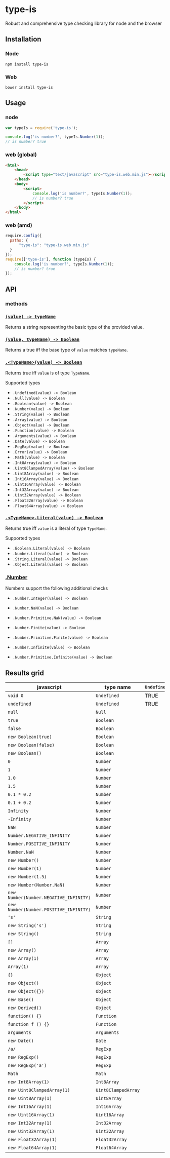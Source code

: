 # type-is
Robust and comprehensive type checking library for node and the browser

## Installation

### Node
    npm install type-is

### Web
    bower install type-is

## Usage

### node
```js
var typeIs = require('type-is');

console.log('is number?', typeIs.Number(1));
// is number? true
```

### web (global)
```html
<html>
    <head>
        <script type="text/javascript" src="type-is.web.min.js"></script>
    </head>
    <body>
        <script>
            console.log('is number?', typeIs.Number(1));
            // is number? true
        </script>
    </body>
</html>
```

### web (amd)
```js
require.config({
  paths: {
      "type-is": "type-is.web.min.js"
  }
});
require(['type-is'], function (typeIs) {
    console.log('is number?', typeIs.Number(1));
    // is number? true
});
```

## API

### methods

### [`(value) -> typeName`](examples/typeName.js)
Returns a string representing the basic type of the provided value.

### [`(value, typeName) -> Boolean`](examples/typeName.js)
Returns a true iff the base type of `value` matches `typeName`.

### [`.<TypeName>(value) -> Boolean`](examples/typeIs.js)
Returns true iff `value` is of type `TypeName`.

Supported types

* `.Undefined(value) -> Boolean`
* `.Null(value) -> Boolean`
* `.Boolean(value) -> Boolean`
* `.Number(value) -> Boolean`
* `.String(value) -> Boolean`
* `.Array(value) -> Boolean`
* `.Object(value) -> Boolean`
* `.Function(value) -> Boolean`
* `.Arguments(value) -> Boolean`
* `.Date(value) -> Boolean`
* `.RegExp(value) -> Boolean`
* `.Error(value) -> Boolean`
* `.Math(value) -> Boolean`
* `.Int8Array(value) -> Boolean`
* `.Uint8ClampedArray(value) -> Boolean`
* `.Uint8Array(value) -> Boolean`
* `.Int16Array(value) -> Boolean`
* `.Uint16Array(value) -> Boolean`
* `.Int32Array(value) -> Boolean`
* `.Uint32Array(value) -> Boolean`
* `.Float32Array(value) -> Boolean`
* `.Float64Array(value) -> Boolean`

### [`.<TypeName>.Literal(value) -> Boolean`](examples/literal.js)
Returns true iff `value` is a literal of type `TypeName`.

Supported types

* `.Boolean.Literal(value) -> Boolean`
* `.Number.Literal(value) -> Boolean`
* `.String.Literal(value) -> Boolean`
* `.Object.Literal(value) -> Boolean`

### [.Number](examples/number.js)
Numbers support the following additional checks

* `.Number.Integer(value) -> Boolean`

* `.Number.NaN(value) -> Boolean`
* `.Number.Primitive.NaN(value) -> Boolean`

* `.Number.Finite(value) -> Boolean`
* `.Number.Primitive.Finite(value) -> Boolean`

* `.Number.Infinite(value) -> Boolean`
* `.Number.Primitive.Infinite(value) -> Boolean`

## Results grid

javascript                               | type name             | `Undefined`   | `Null`   | `Boolean`   | `Boolean.Literal`   | `Number`   | `Number.Literal`   | `Number.Literal.NaN`   | `Number.Literal.Finite`   | `Number.Literal.Infinite`   | `Number.NaN`   | `Number.Finite`   | `Number.Infinite`   | `Number.Integer`   | `String`   | `String.Literal`   | `Array`   | `Object`   | `Object.literal`   | `Function`   | `Arguments`   | `Date`   | `RegExp`   | `Error`   | `Math`   | `Int8Array`   | `Uint8ClampedArray`   | `Uint8Array`   | `Int16Array`   | `Uint16Array`   | `Int32Array`   | `Uint32Array`   | `Float32Array`   | `Float64Array`
-----------------------------------------|-----------------------|---------------|----------|-------------|---------------------|------------|--------------------|------------------------|---------------------------|-----------------------------|----------------|-------------------|---------------------|--------------------|------------|--------------------|-----------|------------|--------------------|--------------|---------------|----------|------------|-----------|----------|---------------|-----------------------|----------------|----------------|-----------------|----------------|-----------------|------------------|-----------------
`void 0`                                 | `Undefined`           | TRUE          |          |             |                     |            |                    |                        |                           |                             |                |                   |                     |                    |            |                    |           |            |                    |              |               |          |            |           |          |               |                       |                |                |                 |                |                 |                  |
`undefined`                              | `Undefined`           | TRUE          |          |             |                     |            |                    |                        |                           |                             |                |                   |                     |                    |            |                    |           |            |                    |              |               |          |            |           |          |               |                       |                |                |                 |                |                 |                  |
`null`                                   | `Null`                |               | TRUE     |             |                     |            |                    |                        |                           |                             |                |                   |                     |                    |            |                    |           | TRUE       |                    |              |               |          |            |           |          |               |                       |                |                |                 |                |                 |                  |
`true`                                   | `Boolean`             |               |          | TRUE        | TRUE                |            |                    |                        |                           |                             |                |                   |                     |                    |            |                    |           |            |                    |              |               |          |            |           |          |               |                       |                |                |                 |                |                 |                  |
`false`                                  | `Boolean`             |               |          | TRUE        | TRUE                |            |                    |                        |                           |                             |                |                   |                     |                    |            |                    |           |            |                    |              |               |          |            |           |          |               |                       |                |                |                 |                |                 |                  |
`new Boolean(true)`                      | `Boolean`             |               |          | TRUE        |                     |            |                    |                        |                           |                             |                |                   |                     |                    |            |                    |           | TRUE       |                    |              |               |          |            |           |          |               |                       |                |                |                 |                |                 |                  |
`new Boolean(false)`                     | `Boolean`             |               |          | TRUE        |                     |            |                    |                        |                           |                             |                |                   |                     |                    |            |                    |           | TRUE       |                    |              |               |          |            |           |          |               |                       |                |                |                 |                |                 |                  |
`new Boolean()`                          | `Boolean`             |               |          | TRUE        |                     |            |                    |                        |                           |                             |                |                   |                     |                    |            |                    |           | TRUE       |                    |              |               |          |            |           |          |               |                       |                |                |                 |                |                 |                  |
`0`                                      | `Number`              |               |          |             |                     | TRUE       | TRUE               |                        | TRUE                      |                             |                | TRUE              |                     | TRUE               |            |                    |           |            |                    |              |               |          |            |           |          |               |                       |                |                |                 |                |                 |                  |
`1`                                      | `Number`              |               |          |             |                     | TRUE       | TRUE               |                        | TRUE                      |                             |                | TRUE              |                     | TRUE               |            |                    |           |            |                    |              |               |          |            |           |          |               |                       |                |                |                 |                |                 |                  |
`1.0`                                    | `Number`              |               |          |             |                     | TRUE       | TRUE               |                        | TRUE                      |                             |                | TRUE              |                     | TRUE               |            |                    |           |            |                    |              |               |          |            |           |          |               |                       |                |                |                 |                |                 |                  |
`1.5`                                    | `Number`              |               |          |             |                     | TRUE       | TRUE               |                        | TRUE                      |                             |                | TRUE              |                     |                    |            |                    |           |            |                    |              |               |          |            |           |          |               |                       |                |                |                 |                |                 |                  |
`0.1 * 0.2`                              | `Number`              |               |          |             |                     | TRUE       | TRUE               |                        | TRUE                      |                             |                | TRUE              |                     |                    |            |                    |           |            |                    |              |               |          |            |           |          |               |                       |                |                |                 |                |                 |                  |
`0.1 + 0.2`                              | `Number`              |               |          |             |                     | TRUE       | TRUE               |                        | TRUE                      |                             |                | TRUE              |                     |                    |            |                    |           |            |                    |              |               |          |            |           |          |               |                       |                |                |                 |                |                 |                  |
`Infinity`                               | `Number`              |               |          |             |                     | TRUE       | TRUE               |                        |                           | TRUE                        |                |                   | TRUE                |                    |            |                    |           |            |                    |              |               |          |            |           |          |               |                       |                |                |                 |                |                 |                  |
`-Infinity`                              | `Number`              |               |          |             |                     | TRUE       | TRUE               |                        |                           | TRUE                        |                |                   | TRUE                |                    |            |                    |           |            |                    |              |               |          |            |           |          |               |                       |                |                |                 |                |                 |                  |
`NaN`                                    | `Number`              |               |          |             |                     | TRUE       | TRUE               | TRUE                   |                           |                             | TRUE           |                   |                     |                    |            |                    |           |            |                    |              |               |          |            |           |          |               |                       |                |                |                 |                |                 |                  |
`Number.NEGATIVE_INFINITY`               | `Number`              |               |          |             |                     | TRUE       | TRUE               |                        |                           | TRUE                        |                |                   | TRUE                |                    |            |                    |           |            |                    |              |               |          |            |           |          |               |                       |                |                |                 |                |                 |                  |
`Number.POSITIVE_INFINITY`               | `Number`              |               |          |             |                     | TRUE       | TRUE               |                        |                           | TRUE                        |                |                   | TRUE                |                    |            |                    |           |            |                    |              |               |          |            |           |          |               |                       |                |                |                 |                |                 |                  |
`Number.NaN`                             | `Number`              |               |          |             |                     | TRUE       | TRUE               | TRUE                   |                           |                             | TRUE           |                   |                     |                    |            |                    |           |            |                    |              |               |          |            |           |          |               |                       |                |                |                 |                |                 |                  |
`new Number()`                           | `Number`              |               |          |             |                     | TRUE       |                    |                        |                           |                             |                | TRUE              |                     |                    |            |                    |           | TRUE       |                    |              |               |          |            |           |          |               |                       |                |                |                 |                |                 |                  |
`new Number(1)`                          | `Number`              |               |          |             |                     | TRUE       |                    |                        |                           |                             |                | TRUE              |                     |                    |            |                    |           | TRUE       |                    |              |               |          |            |           |          |               |                       |                |                |                 |                |                 |                  |
`new Number(1.5)`                        | `Number`              |               |          |             |                     | TRUE       |                    |                        |                           |                             |                | TRUE              |                     |                    |            |                    |           | TRUE       |                    |              |               |          |            |           |          |               |                       |                |                |                 |                |                 |                  |
`new Number(Number.NaN)`                 | `Number`              |               |          |             |                     | TRUE       |                    |                        |                           |                             | TRUE           |                   |                     |                    |            |                    |           | TRUE       |                    |              |               |          |            |           |          |               |                       |                |                |                 |                |                 |                  |
`new Number(Number.NEGATIVE_INFINITY)`   | `Number`              |               |          |             |                     | TRUE       |                    |                        |                           |                             |                |                   | TRUE                |                    |            |                    |           | TRUE       |                    |              |               |          |            |           |          |               |                       |                |                |                 |                |                 |                  |
`new Number(Number.POSITIVE_INFINITY)`   | `Number`              |               |          |             |                     | TRUE       |                    |                        |                           |                             |                |                   | TRUE                |                    |            |                    |           | TRUE       |                    |              |               |          |            |           |          |               |                       |                |                |                 |                |                 |                  |
`'s'`                                    | `String`              |               |          |             |                     |            |                    |                        |                           |                             |                |                   |                     |                    | TRUE       | TRUE               |           |            |                    |              |               |          |            |           |          |               |                       |                |                |                 |                |                 |                  |
`new String('s')`                        | `String`              |               |          |             |                     |            |                    |                        |                           |                             |                |                   |                     |                    | TRUE       |                    |           | TRUE       |                    |              |               |          |            |           |          |               |                       |                |                |                 |                |                 |                  |
`new String()`                           | `String`              |               |          |             |                     |            |                    |                        |                           |                             |                |                   |                     |                    | TRUE       |                    |           | TRUE       |                    |              |               |          |            |           |          |               |                       |                |                |                 |                |                 |                  |
`[]`                                     | `Array`               |               |          |             |                     |            |                    |                        |                           |                             |                |                   |                     |                    |            |                    | TRUE      | TRUE       |                    |              |               |          |            |           |          |               |                       |                |                |                 |                |                 |                  |
`new Array()`                            | `Array`               |               |          |             |                     |            |                    |                        |                           |                             |                |                   |                     |                    |            |                    | TRUE      | TRUE       |                    |              |               |          |            |           |          |               |                       |                |                |                 |                |                 |                  |
`new Array(1)`                           | `Array`               |               |          |             |                     |            |                    |                        |                           |                             |                |                   |                     |                    |            |                    | TRUE      | TRUE       |                    |              |               |          |            |           |          |               |                       |                |                |                 |                |                 |                  |
`Array(1)`                               | `Array`               |               |          |             |                     |            |                    |                        |                           |                             |                |                   |                     |                    |            |                    | TRUE      | TRUE       |                    |              |               |          |            |           |          |               |                       |                |                |                 |                |                 |                  |
`{}`                                     | `Object`              |               |          |             |                     |            |                    |                        |                           |                             |                |                   |                     |                    |            |                    |           | TRUE       | TRUE               |              |               |          |            |           |          |               |                       |                |                |                 |                |                 |                  |
`new Object()`                           | `Object`              |               |          |             |                     |            |                    |                        |                           |                             |                |                   |                     |                    |            |                    |           | TRUE       | TRUE               |              |               |          |            |           |          |               |                       |                |                |                 |                |                 |                  |
`new Object({})`                         | `Object`              |               |          |             |                     |            |                    |                        |                           |                             |                |                   |                     |                    |            |                    |           | TRUE       | TRUE               |              |               |          |            |           |          |               |                       |                |                |                 |                |                 |                  |
`new Base()`                             | `Object`              |               |          |             |                     |            |                    |                        |                           |                             |                |                   |                     |                    |            |                    |           | TRUE       |                    |              |               |          |            |           |          |               |                       |                |                |                 |                |                 |                  |
`new Derived()`                          | `Object`              |               |          |             |                     |            |                    |                        |                           |                             |                |                   |                     |                    |            |                    |           | TRUE       |                    |              |               |          |            |           |          |               |                       |                |                |                 |                |                 |                  |
`function() {}`                          | `Function`            |               |          |             |                     |            |                    |                        |                           |                             |                |                   |                     |                    |            |                    |           |            |                    | TRUE         |               |          |            |           |          |               |                       |                |                |                 |                |                 |                  |
`function f () {}`                       | `Function`            |               |          |             |                     |            |                    |                        |                           |                             |                |                   |                     |                    |            |                    |           |            |                    | TRUE         |               |          |            |           |          |               |                       |                |                |                 |                |                 |                  |
`arguments`                              | `Arguments`           |               |          |             |                     |            |                    |                        |                           |                             |                |                   |                     |                    |            |                    |           | TRUE       |                    |              | TRUE          |          |            |           |          |               |                       |                |                |                 |                |                 |                  |
`new Date()`                             | `Date`                |               |          |             |                     |            |                    |                        |                           |                             |                |                   |                     |                    |            |                    |           | TRUE       |                    |              |               | TRUE     |            |           |          |               |                       |                |                |                 |                |                 |                  |
`/a/`                                    | `RegExp`              |               |          |             |                     |            |                    |                        |                           |                             |                |                   |                     |                    |            |                    |           | TRUE       |                    |              |               |          | TRUE       |           |          |               |                       |                |                |                 |                |                 |                  |
`new RegExp()`                           | `RegExp`              |               |          |             |                     |            |                    |                        |                           |                             |                |                   |                     |                    |            |                    |           | TRUE       |                    |              |               |          | TRUE       |           |          |               |                       |                |                |                 |                |                 |                  |
`new RegExp('a')`                        | `RegExp`              |               |          |             |                     |            |                    |                        |                           |                             |                |                   |                     |                    |            |                    |           | TRUE       |                    |              |               |          | TRUE       |           |          |               |                       |                |                |                 |                |                 |                  |
`Math`                                   | `Math`                |               |          |             |                     |            |                    |                        |                           |                             |                |                   |                     |                    |            |                    |           | TRUE       |                    |              |               |          |            |           | TRUE     |               |                       |                |                |                 |                |                 |                  |
`new Int8Array(1)`                       | `Int8Array`           |               |          |             |                     |            |                    |                        |                           |                             |                |                   |                     |                    |            |                    |           | TRUE       |                    |              |               |          |            |           |          | TRUE          |                       |                |                |                 |                |                 |                  |
`new Uint8ClampedArray(1)`               | `Uint8ClampedArray`   |               |          |             |                     |            |                    |                        |                           |                             |                |                   |                     |                    |            |                    |           | TRUE       |                    |              |               |          |            |           |          |               | TRUE                  |                |                |                 |                |                 |                  |
`new Uint8Array(1)`                      | `Uint8Array`          |               |          |             |                     |            |                    |                        |                           |                             |                |                   |                     |                    |            |                    |           | TRUE       |                    |              |               |          |            |           |          |               |                       | TRUE           |                |                 |                |                 |                  |
`new Int16Array(1)`                      | `Int16Array`          |               |          |             |                     |            |                    |                        |                           |                             |                |                   |                     |                    |            |                    |           | TRUE       |                    |              |               |          |            |           |          |               |                       |                | TRUE           |                 |                |                 |                  |
`new Uint16Array(1)`                     | `Uint16Array`         |               |          |             |                     |            |                    |                        |                           |                             |                |                   |                     |                    |            |                    |           | TRUE       |                    |              |               |          |            |           |          |               |                       |                |                | TRUE            |                |                 |                  |
`new Int32Array(1)`                      | `Int32Array`          |               |          |             |                     |            |                    |                        |                           |                             |                |                   |                     |                    |            |                    |           | TRUE       |                    |              |               |          |            |           |          |               |                       |                |                |                 | TRUE           |                 |                  |
`new Uint32Array(1)`                     | `Uint32Array`         |               |          |             |                     |            |                    |                        |                           |                             |                |                   |                     |                    |            |                    |           | TRUE       |                    |              |               |          |            |           |          |               |                       |                |                |                 |                | TRUE            |                  |
`new Float32Array(1)`                    | `Float32Array`        |               |          |             |                     |            |                    |                        |                           |                             |                |                   |                     |                    |            |                    |           | TRUE       |                    |              |               |          |            |           |          |               |                       |                |                |                 |                |                 | TRUE             |
`new Float64Array(1)`                    | `Float64Array`        |               |          |             |                     |            |                    |                        |                           |                             |                |                   |                     |                    |            |                    |           | TRUE       |                    |              |               |          |            |           |          |               |                       |                |                |                 |                |                 |                  | TRUE            
